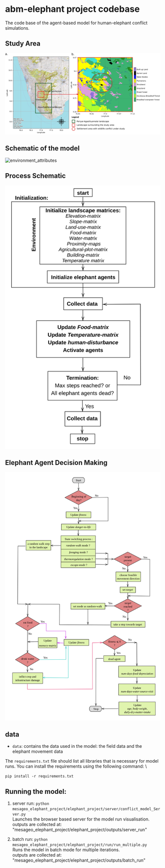 # abm-elephant project codebase

The code base of the agent-based model for human-elephant conflict simulations.

## Study Area
![environment_attributes](outputs/study_area_map.png)

## Schematic of the model
![environment_attributes](outputs/grid_layers.png)

## Process Schematic
![process_schematic](outputs/process_schedule.png)

## Elephant Agent Decision Making
![elephant_agent_decision_making](outputs/elephant-agent-decision-making.png)

## data 

- `data`: contains the data used in the model: the field data and the elephant movement data


The `requirements.txt` file should list all libraries that is necessary for model runs. You can install the requirements using the following command: \

```pip install -r requirements.txt```

## Running the model:

1. server run: ```python mesageo_elephant_project/elephant_project/server/conflict_model_Server.py``` \
    Launches the browser based server for the model run visualisation. \
    outputs are collected at: "mesageo_elephant_project/elephant_project/outputs/server_run" 

2. batch run: ```python mesageo_elephant_project/elephant_project/run/run_multiple.py``` \
    Runs the model in batch mode for multiple iterations. \
    outputs are collected at: "mesageo_elephant_project/elephant_project/outputs/batch_run" 
